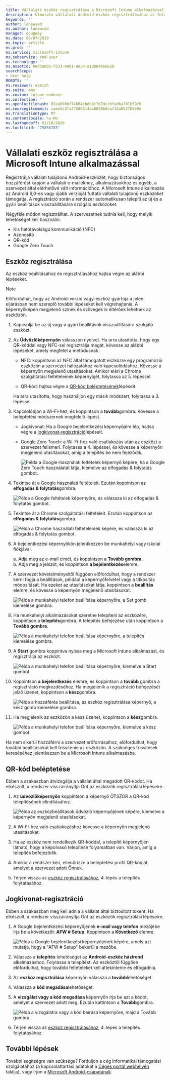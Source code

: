 ```yaml
---
title: Vállalati eszköz regisztrálása a Microsoft Intune alkalmazással | Microsoft Docs
description: Útmutató vállalati Android-eszköz regisztrálásához az Intune-ban
keywords: ''
author: lenewsad
ms.author: lanewsad
manager: dougeby
ms.date: 08/07/2019
ms.topic: article
ms.prod: ''
ms.service: microsoft-intune
ms.subservice: end-user
ms.technology: ''
ms.assetid: 0ed3a002-7533-4001-ae24-e10b64b66620
searchScope:
- User help
ROBOTS: ''
ms.reviewer: esmich
ms.suite: ems
ms.custom: intune-enduser
ms.collection: ''
ms.openlocfilehash: 02aab98bf74664cbdb8c7d7dccbfadba701b59f6
ms.sourcegitcommit: caee3c3fa77586314aa8040b0caf32a0527b669e
ms.translationtype: MT
ms.contentlocale: hu-HU
ms.lasthandoff: 01/10/2020
ms.locfileid: "75856785"
---
```

# <a name="enroll-your-corporate-device-with-the-microsoft-intune-app"></a>Vállalati eszköz regisztrálása a Microsoft Intune alkalmazással

Regisztrálja vállalati tulajdonú Android-eszközét, hogy biztonságos hozzáférést kapjon a vállalati e-mailekhez, alkalmazásokhoz és egyéb, a szervezet által elérhetővé vált információhoz. A Microsoft Intune alkalmazás az Android 6,0-es vagy újabb verzióját futtató vállalati tulajdonú eszközöket támogatja. A regisztráció során a rendszer automatikusan telepíti az új és a gyári beállítások visszaállítására szolgáló eszközöket. 

Négyféle módon regisztrálhat. A szervezetnek tudnia kell, hogy melyik lehetőséget kell használni.
 
* Kis hatótávolságú kommunikáció (NFC)  
* Azonosító  
* QR-kód   
* Google Zero Touch  

## <a name="enroll-device"></a>Eszköz regisztrálása 
Az eszköz beállításához és regisztrálásához hajtsa végre az alábbi lépéseket.  

> [!NOTE]
> Előfordulhat, hogy az Android-verzió vagy-eszköz gyártója a jelen eljárásban nem szereplő további lépéseket kell végrehajtania. A képernyőképen megjelenő színek és szövegek is eltérőek lehetnek az eszközön.  

1. Kapcsolja be az új vagy a gyári beállítások visszaállítására szolgáló eszközt.  
2. Az **Üdvözlőképernyőn** válasszon nyelvet.   Ha arra utasította, hogy egy QR-kóddal vagy NFC-sel regisztrálja magát, kövesse az alábbi lépéseket, amely megfelel a metódusnak.  
     * NFC: koppintson az NFC által támogatott eszközre egy programozói eszközön a szervezet hálózatához való kapcsolódáshoz. Kövesse a képernyőn megjelenő utasításokat. Amikor eléri a Chrome szolgáltatási feltételeinek képernyőjét, folytassa az 5. lépéssel.  

     * QR-kód: hajtsa végre a [QR-kód beléptetésének](#qr-code-enrollment)lépéseit.  

     Ha arra utasította, hogy használjon egy másik módszert, folytassa a 3. lépéssel.    

3. Kapcsolódjon a Wi-Fi-hez, és koppintson a **tovább**gombra. Kövesse a beléptetési módszernek megfelelő lépést. 

    * Jogkivonat: Ha a Google bejelentkezési képernyőjére lép, hajtsa végre a [jogkivonat-regisztráció](#token-enrollment)lépéseit.  
    * Google Zero Touch: a Wi-Fi-hez való csatlakozás után az eszközt a szervezet felismeri. Folytassa a 4. lépéssel, és kövesse a képernyőn megjelenő utasításokat, amíg a telepítés be nem fejeződik.    
 
       ![Példa a Google-használati feltételek képernyő képére, ha a Google Zero Touch használatát látja, kiemelve az elfogadás & folytatás gombot.](./media/google-zero-touch-intune-app-01.png)   
   
4. Tekintse át a Google használati feltételeit. Ezután koppintson az **elfogadás & folytatás**gombra.  

      ![Példa a Google feltételek képernyőre, és válassza ki az elfogadás & folytatás gombot.](./media/fully-managed-intune-app-04.png)   

6. Tekintse át a Chrome szolgáltatási feltételeit. Ezután koppintson az **elfogadás & folytatás**gombra.  

   ![Példa a Chrome használati feltételeinek képére, és válassza ki az elfogadás & folytatás gombot.](./media/fully-managed-intune-app-06.png)   

7. A bejelentkezési képernyőkön jelentkezzen be munkahelyi vagy iskolai fiókjával.   

    a. Adja meg az e-mail címét, és koppintson a **Tovább gombra**.      
    b. Adja meg a jelszót, és koppintson **a bejelentkezés**elemre.  

8. A szervezet követelményeitől függően előfordulhat, hogy a rendszer kérni fogja a beállítások, például a képernyőfelvétel vagy a titkosítás módosítását. Ha ezeket az utasításokat látja, koppintson a **beállítás** elemre, és kövesse a képernyőn megjelenő utasításokat.  

   ![Példa a munkahelyi telefon beállítása képernyőre, a Set gomb kiemelése gombra.](./media/fully-managed-intune-app-10.png)   

9. Ha munkahelyi alkalmazásokat szeretne telepíteni az eszközére, koppintson a **telepítés**gombra. A telepítés befejezése után koppintson a **Tovább gombra**.  

   ![Példa a munkahelyi telefon beállítása képernyőre, a telepítés kiemelése gombra.](./media/fully-managed-intune-app-11.png)   

10. A **Start** gombra koppintva nyissa meg a Microsoft Intune alkalmazást, és regisztrálja az eszközt. 

    ![Példa a munkahelyi telefon beállítása képernyőre, kiemelve a Start gombot.](./media/fully-managed-intune-app-17.png)   

11. Koppintson **a bejelentkezés** elemre, és koppintson a **tovább** gombra a regisztráció megkezdéséhez. Ha megjelenik a regisztráció befejezését jelző üzenet, koppintson a **kész**gombra.  

    ![Példa a hozzáférés beállítása, az eszköz regisztrálása képernyő, a kész gomb kiemelése gombra.](./media/fully-managed-intune-app-19.png)   

10. Ha megjelenik az eszközön a kész üzenet, koppintson a **kész**gombra.  

    ![Példa a munkahelyi telefon beállítása képernyőre, kiemelve a kész gombot.](./media/fully-managed-intune-app-18.png)   

Ha nem sikerül hozzáférni a szervezet erőforrásaihoz, előfordulhat, hogy további beállításokat kell frissítenie az eszközön. A szükséges frissítések kereséséhez jelentkezzen be a Microsoft Intune alkalmazásba.   


## <a name="qr-code-enrollment"></a>QR-kód beléptetése  
Ebben a szakaszban átvizsgálja a vállalat által megadott QR-kódot.  Ha elkészült, a rendszer visszairányítja Önt az eszközök regisztrálási lépéseire.     
  
1. Az **üdvözlőképernyőn** koppintson a képernyő ÖTSZÖR a QR-kód telepítésének elindításához.  

   ![Példa az eszközbeállítások üdvözlő képernyőjének képére, kiemelve a képernyőn megjelenő utasításokat.](./media/qr-code-intune-app-01.png)  

2. A Wi-Fi-hez való csatlakozáshoz kövesse a képernyőn megjelenő utasításokat.  
3. Ha az eszköz nem rendelkezik QR-kóddal, a telepítő képernyőjén látható, hogy a képolvasó telepítése folyamatban van. Várjon, amíg a telepítés befejeződik.  
4. Amikor a rendszer kéri, ellenőrizze a beléptetési profil QR-kódját, amelyet a szervezet adott Önnek.  
5. Térjen vissza az [eszköz regisztrálásához](#enroll-device), 4. lépés a telepítés folytatásához.  

## <a name="token-enrollment"></a>Jogkivonat-regisztráció  
Ebben a szakaszban meg kell adnia a vállalat által biztosított tokent. Ha elkészült, a rendszer visszairányítja Önt az eszközök regisztrálási lépéseire.  

1. A Google bejelentkezési képernyőjének **e-mail vagy telefon** mezőjébe írja be a következőt: **AFW # Setup**. Koppintson a **Következő** elemre. 

   ![Példa a Google bejelentkezési képernyőjének képére, amely azt mutatja, hogy a "AFW # Setup" bekerül a mezőbe.](./media/token-intune-app-01.png)   

2. Válassza a **telepítés** lehetőséget az **Android-eszköz házirend** alkalmazáshoz. Folytassa a telepítést. Az eszköztől függően előfordulhat, hogy további feltételeket kell áttekintenie és elfogadnia.    

3. Az **eszköz regisztrálása** képernyőn válassza a **tovább**lehetőséget.  

4. Válassza a **kód megadása**lehetőséget.  

5. A **vizsgálat vagy a kód megadása** képernyőn írja be azt a kódot, amelyet a szervezet adott meg.  Ezután kattintson a **Tovább**gombra.  

   ![Példa a vizsgálatra vagy a kód beírása képernyőre, majd a Tovább gombra.](./media/token-intune-app-04.png)  

6. Térjen vissza az [eszköz regisztrálásához](#enroll-device), 4. lépés a telepítés folytatásához.  



## <a name="next-steps"></a>További lépések   
További segítségre van szüksége? Forduljon a cég informatikai támogatási szolgálatához (a kapcsolattartási adatokat a [Céges portál webhelyén](https://go.microsoft.com/fwlink/?linkid=2010980) találja), vagy írjon a <a href="mailto:wintunedroidfbk@microsoft.com?subject=I'm having trouble with enrolling my Android device&body=Describe the issue you're experiencing here.">Microsoft Android-csapatának</a>.  
